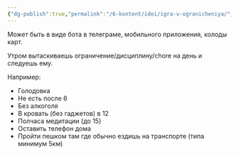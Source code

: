 ```yaml
---
{"dg-publish":true,"permalink":"/6-kontent/idei/igra-v-ogranicheniya/","created":"2024-02-05T11:42:22.089+03:00","updated":"2024-02-05T12:00:51.732+03:00"}
---
```


Может быть в виде бота в телеграме, мобильного приложения, колоды карт.

Утром вытаскиваешь ограничение/дисциплину/chore на день и следуешь ему.

Например:
- Голодовка
- Не есть после 6
- Без алкоголя
- В кровать (без гаджетов) в 12
- Полчаса медитации (до 15)
- Оставить телефон дома
- Пройти пешком там где обычно ездишь на транспорте (типа минимум 5км)